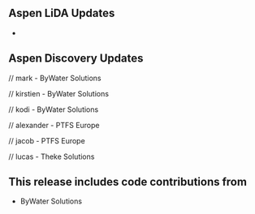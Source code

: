 ## Aspen LiDA Updates
- 

## Aspen Discovery Updates
// mark - ByWater Solutions

// kirstien - ByWater Solutions

// kodi - ByWater Solutions

// alexander - PTFS Europe

// jacob - PTFS Europe

// lucas - Theke Solutions


## This release includes code contributions from
- ByWater Solutions
